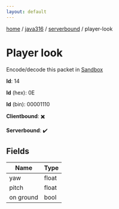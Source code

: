 ```yaml
---
layout: default
---
```


[home](/)  /  [java316](/protocol/java316)  /  [serverbound](/protocol/java316/serverbound)  /  player-look

# Player look

Encode/decode this packet in [Sandbox](../../../sandbox/java316#serverbound.player_look)

**Id**: 14

**Id** (hex): 0E

**Id** (bin): 00001110

**Clientbound**: ✖️

**Serverbound**: ✔️

## Fields

Name | Type
---|---
yaw | float
pitch | float
on ground | bool
